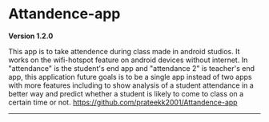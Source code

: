 # Attandence-app

**Version 1.2.0**

This app is to take attendence during class made in android studios.
It works on the wifi-hotspot feature on android devices without internet.
In "attendance" is the student's end app and "attendance 2" is teacher's end app, this application future goals is to be a single app instead of two apps with more features including to show analysis of a student attendance in a better way and predict whether a student is likely to come to class on a certain time or not.
 https://github.com/prateekk2001/Attandence-app
 
 ---
